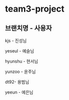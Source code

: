 # team3-project

## 브랜치명 - 사용자

kjs - 진성님</br>

yeseul - 예슬님

hyunshu - 현서님

yunzoo - 윤주님

dt92- 용범님

yeeun - 예은님
